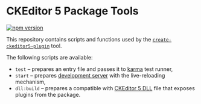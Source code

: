CKEditor 5 Package Tools
========================

[![npm version](https://badge.fury.io/js/@ckeditor%2Fckeditor5-package-tools.svg)](https://badge.fury.io/js/@ckeditor%2Fckeditor5-package-tools)

This repository contains scripts and functions used by the [`create-ckeditor5-plugin`](https://www.npmjs.com/package/create-ckeditor5-plugin) tool.

The following scripts are available:

* `test` – prepares an entry file and passes it to [karma](https://karma-runner.github.io/) test runner,
* `start` – prepares [development server](https://webpack.js.org/configuration/dev-server/) with the live-reloading mechanism,
* `dll:build` – prepares a compatible with [CKEditor 5 DLL](https://ckeditor.com/docs/ckeditor5/latest/builds/guides/development/dll-builds.html) file that exposes plugins from the package.
